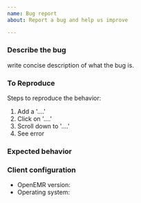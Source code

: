 ```yaml
---
name: Bug report
about: Report a bug and help us improve

---
```


### Describe the bug

write concise description of what the bug is.

### To Reproduce
<!-- if Applicable add screenshots -->

Steps to reproduce the behavior:
1. Add a '....'
2. Click on '....'
3. Scroll down to '....'
4. See error

### Expected behavior




### Client configuration

- OpenEMR version:
- Operating system:

<!-- Love openemr? Please consider supporting our collective:
👉  https://opencollective.com/openemr/donate -->


